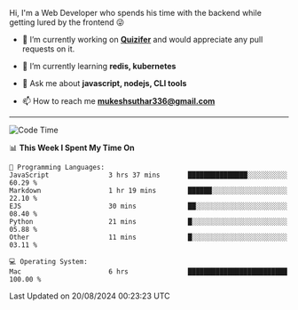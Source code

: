 Hi, I'm a Web Developer who spends his time with the backend while getting lured by the frontend 😜

- 🔭 I’m currently working on **[Quizifer](https://github.com/SutharMukesh/Quizifer/)** and would appreciate any pull requests on it.

- 🌱 I’m currently learning **redis, kubernetes**

- 💬 Ask me about **javascript, nodejs, CLI tools**

- 📫 How to reach me **mukeshsuthar336@gmail.com**

---
<!--START_SECTION:waka-->
![Code Time](http://img.shields.io/badge/Code%20Time-3%2C108%20hrs%2013%20mins-blue)

📊 **This Week I Spent My Time On** 

```text
💬 Programming Languages: 
JavaScript               3 hrs 37 mins       ███████████████░░░░░░░░░░   60.29 % 
Markdown                 1 hr 19 mins        ██████░░░░░░░░░░░░░░░░░░░   22.10 % 
EJS                      30 mins             ██░░░░░░░░░░░░░░░░░░░░░░░   08.40 % 
Python                   21 mins             █░░░░░░░░░░░░░░░░░░░░░░░░   05.88 % 
Other                    11 mins             █░░░░░░░░░░░░░░░░░░░░░░░░   03.11 % 

💻 Operating System: 
Mac                      6 hrs               █████████████████████████   100.00 % 
```


 Last Updated on 20/08/2024 00:23:23 UTC
<!--END_SECTION:waka-->
